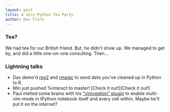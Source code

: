 ```yaml
---
layout: post
title: A very Python Tea Party
author: Dav Clark
---
```

### Tea?

We had tea for our British friend. But, he didn't show up. We managed to get by,
and did a little one-on-one consulting. Then...

### Lightning talks

 - Dav demo'd [rpy2](http://rpy.sourceforge.net/rpy2/doc-2.3/html/index.html)
   and
   [rmagic](http://ipython.org/ipython-doc/dev/config/extensions/rmagic.html) to
   send data you've cleaned up in Python to R.
 - Min just pushed %interact to master! [Check it out!](Check it out!)
 - Paul melted some brains with his ["vimception"
   plugin](https://github.com/ivanov/ipython-vimception) to enable
   multi-vim-mode in IPython notebook itself and every cell within. Maybe he'll
   put it on the internet?

